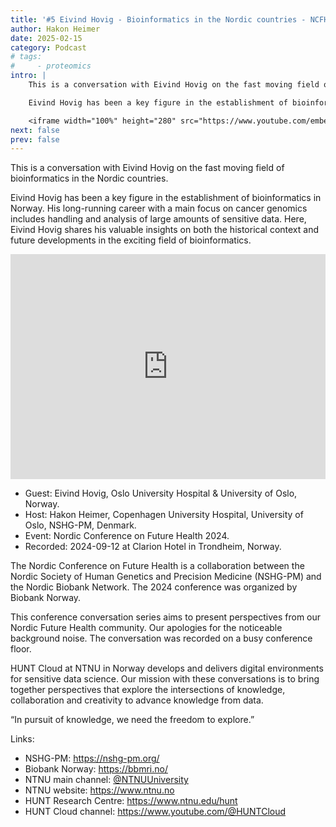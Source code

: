 ```yaml
---
title: '#5 Eivind Hovig - Bioinformatics in the Nordic countries - NCFH 2024 - NTNU | HUNT Cloud'
author: Hakon Heimer
date: 2025-02-15
category: Podcast
# tags:
#     - proteomics
intro: |
    This is a conversation with Eivind Hovig on the fast moving field of bioinformatics in the Nordic countries.

    Eivind Hovig has been a key figure in the establishment of bioinformatics in Norway. His long-running career with a main focus on cancer genomics includes handling and analysis of large amounts of sensitive data. Here, Eivind Hovig shares his valuable insights on both the historical context and future developments in the exciting field of bioinformatics.

    <iframe width="100%" height="280" src="https://www.youtube.com/embed/CK3LL4AIW50" title="YouTube video player" frameborder="0" allow="accelerometer; autoplay; clipboard-write; encrypted-media; gyroscope; picture-in-picture; web-share" referrerpolicy="strict-origin-when-cross-origin" allowfullscreen></iframe>
next: false
prev: false
---
```


<PostDetail>

This is a conversation with Eivind Hovig on the fast moving field of bioinformatics in the Nordic countries.

Eivind Hovig has been a key figure in the establishment of bioinformatics in Norway. His long-running career with a main focus on cancer genomics includes handling and analysis of large amounts of sensitive data. Here, Eivind Hovig shares his valuable insights on both the historical context and future developments in the exciting field of bioinformatics.

<iframe width="100%" height="360" src="https://www.youtube.com/embed/CK3LL4AIW50" title="YouTube video player" frameborder="0" allow="accelerometer; autoplay; clipboard-write; encrypted-media; gyroscope; picture-in-picture; web-share" referrerpolicy="strict-origin-when-cross-origin" allowfullscreen></iframe>

- Guest: Eivind Hovig, Oslo University Hospital & University of Oslo, Norway.
- Host: Hakon Heimer, Copenhagen University Hospital, University of Oslo, NSHG-PM, Denmark.
- Event: Nordic Conference on Future Health 2024.
- Recorded: 2024-09-12 at Clarion Hotel in Trondheim, Norway.

The Nordic Conference on Future Health is a collaboration between the Nordic Society of Human Genetics and Precision Medicine (NSHG-PM) and the Nordic Biobank Network. The 2024 conference was organized by Biobank Norway.

This conference conversation series aims to present perspectives from our Nordic Future Health community. Our apologies for the noticeable background noise. The conversation was recorded on a busy conference floor.

HUNT Cloud at NTNU in Norway develops and delivers digital environments for sensitive data science. Our mission with these conversations is to bring together perspectives that explore the intersections of knowledge, collaboration and creativity to advance knowledge from data.

“In pursuit of knowledge, we need the freedom to explore.”

Links:

- NSHG-PM: https://nshg-pm.org/
- Biobank Norway: https://bbmri.no/
- NTNU main channel: [@NTNUUniversity](https://www.youtube.com/@NTNUUniversity)
- NTNU website: https://www.ntnu.no
- HUNT Research Centre: https://www.ntnu.edu/hunt
- HUNT Cloud channel: https://www.youtube.com/@HUNTCloud


</PostDetail>
